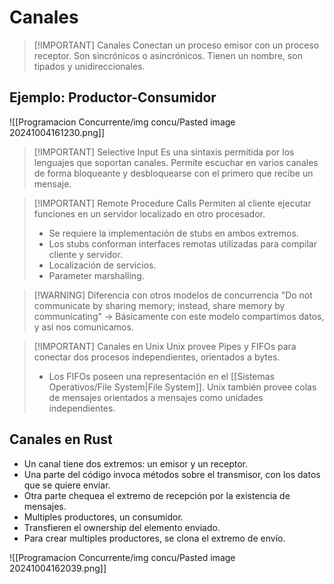 # Canales

> [!IMPORTANT] Canales
> Conectan un proceso emisor con un proceso receptor. Son sincrónicos o asincrónicos.
> Tienen un nombre, son tipados y unidireccionales.

## Ejemplo: Productor-Consumidor

![[Programacion Concurrente/img concu/Pasted image 20241004161230.png]]


> [!IMPORTANT] Selective Input
> Es una sintaxis permitida por los lenguajes que soportan canales.
> Permite escuchar en varios canales de forma bloqueante y desbloquearse con el primero que recibe un mensaje.



> [!IMPORTANT] Remote Procedure Calls
> Permiten al cliente ejecutar funciones en un servidor localizado en otro procesador.
> - Se requiere la implementación de stubs en ambos extremos.
> - Los stubs conforman interfaces remotas utilizadas para compilar cliente y servidor.
> - Localización de servicios.
> - Parameter marshalling.


> [!WARNING] Diferencia con otros modelos de concurrencia
> "Do not communicate by sharing memory; instead, share memory by communicating" -> Básicamente con este modelo compartimos datos, y así nos comunicamos.


> [!IMPORTANT] Canales en Unix
> Unix provee Pipes y FIFOs para conectar dos procesos independientes, orientados a bytes.
> 	- Los FIFOs poseen una representación en el [[Sistemas Operativos/File System|File System]].
> Unix también provee colas de mensajes orientados a mensajes como unidades independientes.


## Canales en Rust
- Un canal tiene dos extremos: un emisor y un receptor.
- Una parte del código invoca métodos sobre el transmisor, con los datos que se quiere enviar.
- Otra parte chequea el extremo de recepción por la existencia de mensajes.
- Multiples productores, un consumidor.
- Transfieren el ownership del elemento enviado.
- Para crear multiples productores, se clona el extremo de envío.

![[Programacion Concurrente/img concu/Pasted image 20241004162039.png]]